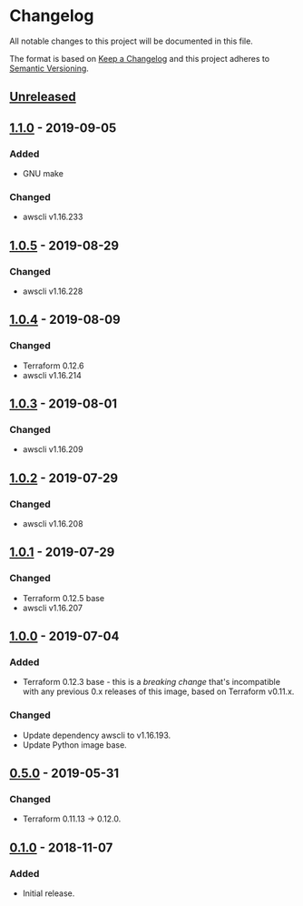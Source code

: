 # Changelog
All notable changes to this project will be documented in this file.

The format is based on [Keep a Changelog](http://keepachangelog.com/en/1.0.0/)
and this project adheres to [Semantic Versioning](http://semver.org/spec/v2.0.0.html).

## [Unreleased]

## [1.1.0] - 2019-09-05
### Added
- GNU make

### Changed
- awscli v1.16.233

## [1.0.5] - 2019-08-29
### Changed
- awscli v1.16.228

## [1.0.4] - 2019-08-09
### Changed
- Terraform 0.12.6
- awscli v1.16.214

## [1.0.3] - 2019-08-01
### Changed
- awscli v1.16.209

## [1.0.2] - 2019-07-29
### Changed
- awscli v1.16.208

## [1.0.1] - 2019-07-29
### Changed
- Terraform 0.12.5 base 
- awscli v1.16.207

## [1.0.0] - 2019-07-04
### Added
- Terraform 0.12.3 base - this is a *breaking change* that's incompatible with
    any previous 0.x releases of this image, based on Terraform v0.11.x.

### Changed
- Update dependency awscli to v1.16.193.
- Update Python image base.

## [0.5.0] - 2019-05-31
### Changed
- Terraform 0.11.13 -> 0.12.0.

## [0.1.0] - 2018-11-07
### Added
- Initial release.

[Unreleased]: https://github.com/pagerinc/docker-terraform/compare/1.5.0...HEAD
[1.1.0]: https://github.com/pagerinc/docker-terraform/compare/1.0.5...1.1.0
[1.0.5]: https://github.com/pagerinc/docker-terraform/compare/1.0.4...1.0.5
[1.0.4]: https://github.com/pagerinc/docker-terraform/compare/1.0.3...1.0.4
[1.0.3]: https://github.com/pagerinc/docker-terraform/compare/1.0.2...1.0.3
[1.0.2]: https://github.com/pagerinc/docker-terraform/compare/1.0.1...1.0.2
[1.0.1]: https://github.com/pagerinc/docker-terraform/compare/1.0.0...1.0.3
[1.0.0]: https://github.com/pagerinc/docker-terraform/compare/0.5.0...1.0.0
[0.5.0]: https://github.com/pagerinc/docker-terraform/compare/0.1.0...0.5.0
[0.1.0]: https://github.com/pagerinc/docker-terraform/compare/df2265e...0.1.0
